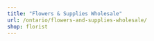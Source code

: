 ```yaml
---
title: "Flowers & Supplies Wholesale"
url: /ontario/flowers-and-supplies-wholesale/
shop: florist
---
```

